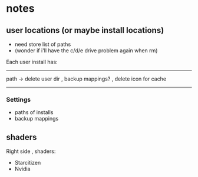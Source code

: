 # notes

## user locations (or maybe install locations)

- need store list of paths 
- (wonder if i'll have the c/d/e drive problem again when rm)


Each user install has:

---

path -> delete user dir , backup mappings? , delete icon for cache

---

### Settings

- paths of installs
- backup mappings

## shaders

Right side , shaders:

- Starcitizen
- Nvidia
